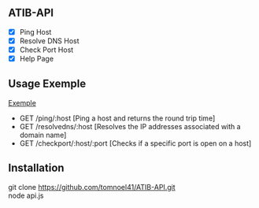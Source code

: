 ## ATIB-API

- [x] Ping Host
- [x] Resolve DNS Host
- [x] Check Port Host
- [x] Help Page

## Usage Exemple

<a href="https://api.atib.network/help" target="_blank">Exemple</a>
- GET /ping/:host [Ping a host and returns the round trip time]
- GET /resolvedns/:host [Resolves the IP addresses associated with a domain name]
- GET /checkport/:host/:port [Checks if a specific port is open on a host]


## Installation

git clone https://github.com/tomnoel41/ATIB-API.git</br>
node api.js
